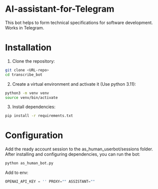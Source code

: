 # AI-assistant-for-Telegram
This bot helps to form technical specifications for software development. Works in Telegram.

# Installation
1. Clone the repository:
```bash
git clone <URL-repo>
cd transcribe_bot
```

2. Create a virtual environment and activate it (Use python 3.11):
```bash
python3 -m venv venv
source venv/bin/activate
```

3. Install dependencies:
```bash
pip install -r requirements.txt
```

# Configuration
Add the ready account session to the as_human_userbot/sessions folder.
After installing and configuring dependencies, you can run the bot:
```bash
python as_human_bot.py
```

Add to env: 
```python
OPENAI_API_KEY = '' PROXY="" ASSISTANT=""
```
